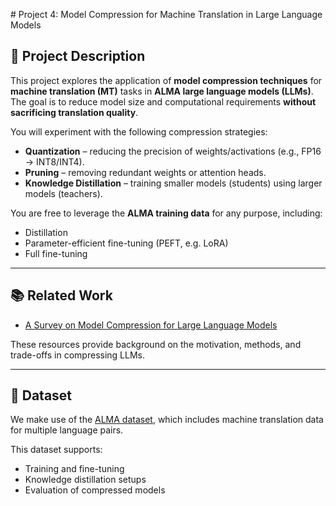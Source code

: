 
 # Project 4: Model Compression for Machine Translation in Large Language Models

## 📖 Project Description
This project explores the application of **model compression techniques** for **machine translation (MT)** tasks in **ALMA large language models (LLMs)**.  
The goal is to reduce model size and computational requirements **without sacrificing translation quality**.

You will experiment with the following compression strategies:
- **Quantization** – reducing the precision of weights/activations (e.g., FP16 → INT8/INT4).
- **Pruning** – removing redundant weights or attention heads.
- **Knowledge Distillation** – training smaller models (students) using larger models (teachers).

You are free to leverage the **ALMA training data** for any purpose, including:
- Distillation
- Parameter-efficient fine-tuning (PEFT, e.g. LoRA)
- Full fine-tuning

---

## 📚 Related Work
- [A Survey on Model Compression for Large Language Models](https://arxiv.org/abs/2307.03172)  

These resources provide background on the motivation, methods, and trade-offs in compressing LLMs.

---

## 📂 Dataset
We make use of the [ALMA dataset](https://github.com/fe1ixxu/ALMA), which includes machine translation data for multiple language pairs.  

This dataset supports:
- Training and fine-tuning
- Knowledge distillation setups
- Evaluation of compressed models


